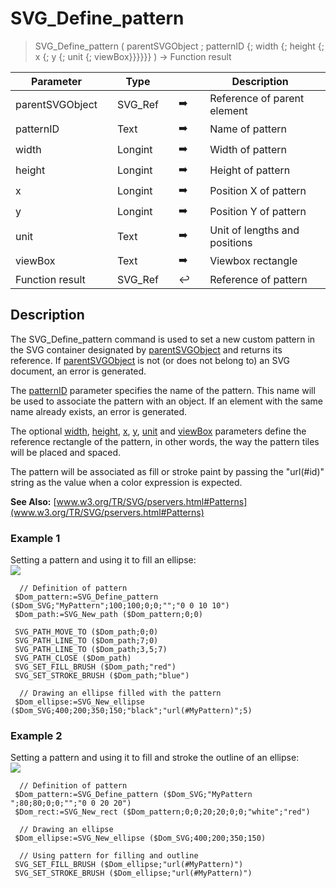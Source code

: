 <!-- Text := SVG_Define_pattern ( svgObject ; ID ; width ; height ; x ; y ; patternUnits ; viewBox )
 -> svgObject (Text)
 -> ID (Text)
 -> width (Real)
 -> height (Real)
 -> x (Real)
 -> y (Real)
 -> patternUnits (Text)
 -> viewBox (Text)-->
# SVG_Define_pattern

> SVG_Define_pattern ( parentSVGObject ; patternID {; width {; height {; x {; y {; unit {; viewBox}}}}}} ) -> Function result

| Parameter |     | Type |     |     |     | Description |     |
| --- | --- | --- | --- | --- | --- | --- | --- |
| parentSVGObject |     | SVG_Ref |     | ➡️ |     | Reference of parent element |     |
| patternID |     | Text |     | ➡️ |     | Name of pattern |     |
| width |     | Longint |     | ➡️ |     | Width of pattern |     |
| height |     | Longint |     | ➡️ |     | Height of pattern |     |
| x   |     | Longint |     | ➡️ |     | Position X of pattern |     |
| y   |     | Longint |     | ➡️ |     | Position Y of pattern |     |
| unit |     | Text |     | ➡️ |     | Unit of lengths and positions |     |
| viewBox |     | Text |     | ➡️ |     | Viewbox rectangle |     |
| Function result |     | SVG_Ref |     | ↩️ |     | Reference of pattern |     |

## Description

The SVG_Define_pattern command is used to set a new custom pattern in the SVG container designated by [parentSVGObject](# "Reference of parent element") and returns its reference. If [parentSVGObject](# "Reference of parent element") is not (or does not belong to) an SVG document, an error is generated.

The [patternID](# "Name of pattern") parameter specifies the name of the pattern. This name will be used to associate the pattern with an object. If an element with the same name already exists, an error is generated.

The optional [width](# "Width of pattern"), [height](# "Height of pattern"), [x](# "Position X of pattern"), [y](# "Position Y of pattern"), [unit](# "Unit of lengths and positions") and [viewBox](# "Viewbox rectangle") parameters define the reference rectangle of the pattern, in other words, the way the pattern tiles will be placed and spaced.

The pattern will be associated as fill or stroke paint by passing the "url(#id)" string as the value when a color expression is expected.

**See Also:** [www.w3.org/TR/SVG/pservers.html#Patterns](www.w3.org/TR/SVG/pservers.html#Patterns)

### Example 1  

Setting a pattern and using it to fill an ellipse:  
![](https://doc.4d.com/4Dv19/picture/359150/pict359150.en.png)

```4d
  // Definition of pattern  
 $Dom_pattern:=SVG_Define_pattern ($Dom_SVG;"MyPattern";100;100;0;0;"";"0 0 10 10")  
 $Dom_path:=SVG_New_path ($Dom_pattern;0;0)  
   
 SVG_PATH_MOVE_TO ($Dom_path;0;0)  
 SVG_PATH_LINE_TO ($Dom_path;7;0)  
 SVG_PATH_LINE_TO ($Dom_path;3,5;7)  
 SVG_PATH_CLOSE ($Dom_path)  
 SVG_SET_FILL_BRUSH ($Dom_path;"red")  
 SVG_SET_STROKE_BRUSH ($Dom_path;"blue")  
   
  // Drawing an ellipse filled with the pattern  
 $Dom_ellipse:=SVG_New_ellipse ($Dom_SVG;400;200;350;150;"black";"url(#MyPattern)";5)
```

### Example 2  

Setting a pattern and using it to fill and stroke the outline of an ellipse:  
![](https://doc.4d.com/4Dv19/picture/359157/pict359157.en.png)

```4d
  // Definition of pattern  
 $Dom_pattern:=SVG_Define_pattern ($Dom_SVG;"MyPattern ";80;80;0;0;"";"0 0 20 20")  
 $Dom_rect:=SVG_New_rect ($Dom_pattern;0;0;20;20;0;0;"white";"red")  
   
  // Drawing an ellipse  
 $Dom_ellipse:=SVG_New_ellipse ($Dom_SVG;400;200;350;150)  
   
  // Using pattern for filling and outline  
 SVG_SET_FILL_BRUSH ($Dom_ellipse;"url(#MyPattern)")  
 SVG_SET_STROKE_BRUSH ($Dom_ellipse;"url(#MyPattern)")
```
